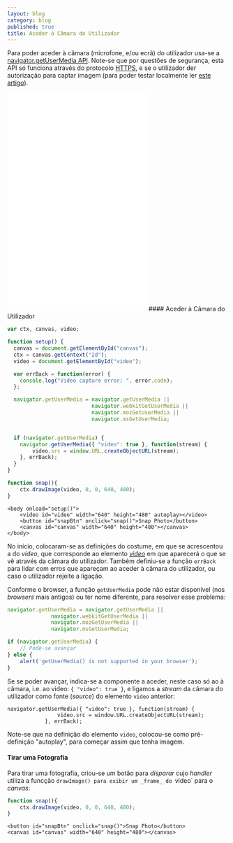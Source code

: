 ```yaml
---
layout: blog
category: blog
published: true
title: Aceder à Câmara do Utilizador
---
```

Para poder aceder à câmara (microfone, e/ou ecrã) do utilizador usa-se a [navigator.getUserMedia API](https://developer.mozilla.org/en-US/docs/Web/API/Navigator/getUserMedia).
Note-se que por questões de segurança, esta API só funciona através do protocolo [HTTPS](https://en.wikipedia.org/wiki/HTTPS), e se o utilizador der autorização para captar imagem (para poder testar localmente ler [este artigo](/simpleServer)).


<iframe id="frame_A_skeleton_template" src="/snippets/03camera.html" width="320" height="500" frameborder="0"></iframe>
#### Aceder à Câmara do Utilizador

```javascript
var ctx, canvas, video;

function setup() {
  canvas = document.getElementById("canvas");
  ctx = canvas.getContext("2d");
  video = document.getElementById("video");

  var errBack = function(error) {
    console.log("Video capture error: ", error.code); 
  };

  navigator.getUserMedia = navigator.getUserMedia ||
                           navigator.webkitGetUserMedia ||
                           navigator.mozGetUserMedia ||
                           navigator.msGetUserMedia;


  if (navigator.getUserMedia) {
    navigator.getUserMedia({ "video": true }, function(stream) {
    	video.src = window.URL.createObjectURL(stream);
    }, errBack);
  } 
}

function snap(){
	ctx.drawImage(video, 0, 0, 640, 480);
}
```

```markup
<body onload="setup()">
	<video id="video" width="640" height="480" autoplay></video>
	<button id="snapBtn" onclick="snap()">Snap Photo</button>
	<canvas id="canvas" width="640" height="480"></canvas>
</body>
```

No início, colocaram-se as definições do costume, em que se acrescentou a do _video_, que corresponde ao elemento [_video_](https://developer.mozilla.org/en/docs/Web/HTML/Element/video) em que aparecerá o que se vê através da câmara do utilizador. Também definiu-se a função `errBack` para lidar com erros que apareçam ao aceder à câmara do utilizador, ou caso o utilizador rejeite a ligação.

Conforme o browser, a função `getUserMedia` pode não estar disponível (nos _browsers_ mais antigos) ou ter nome diferente, para resolver esse problema:
```JavaScript
navigator.getUserMedia = navigator.getUserMedia ||
	          navigator.webkitGetUserMedia ||
	          navigator.mozGetUserMedia ||
	          navigator.msGetUserMedia;

if (navigator.getUserMedia) {
	// Pode-se avançar
} else {
	alert('getUserMedia() is not supported in your browser');
}
```
Se se poder avançar, indica-se a componente a aceder, neste caso só ao à câmara, i.e. ao video: `{ "video": true }`, e ligamos a _stream_ da câmara do utilizador como fonte (_source_) do elemento `video` anterior:
```
navigator.getUserMedia({ "video": true }, function(stream) {
				video.src = window.URL.createObjectURL(stream);
			}, errBack);
```
Note-se que na definição do elemento `video`, colocou-se como pré-definição "autoplay", para começar assim que tenha imagem.


#### Tirar uma Fotografia


Para tirar uma fotografia, criou-se um botão para _disparar_ cujo _handler_ utiliza a funcção `drawImage() para exibir um _frame_ do `video` para o _canvas_:

```javascript
function snap(){
	ctx.drawImage(video, 0, 0, 640, 480);
}
```

```markup
<button id="snapBtn" onclick="snap()">Snap Photo</button>
<canvas id="canvas" width="640" height="480"></canvas>
```
